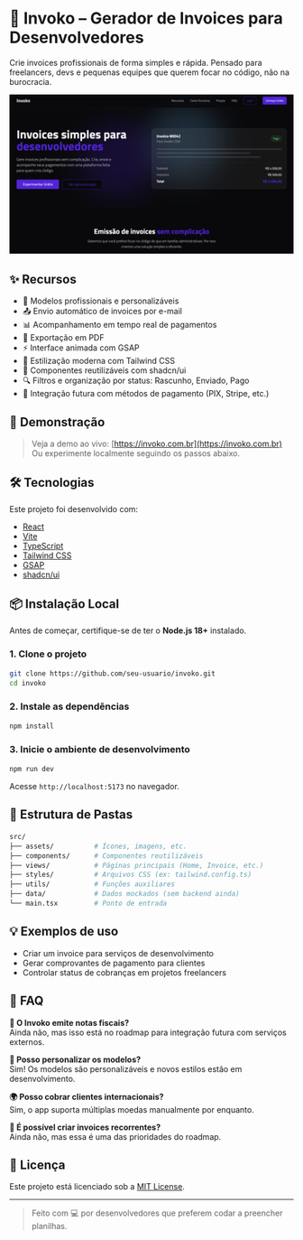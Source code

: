 # 🧾 Invoko – Gerador de Invoices para Desenvolvedores

Crie invoices profissionais de forma simples e rápida. Pensado para freelancers, devs e pequenas equipes que querem focar no código, não na burocracia.

![Screenshot do App](./screenshot.png)

## ✨ Recursos

- 🎨 Modelos profissionais e personalizáveis
- 📤 Envio automático de invoices por e-mail
- 📊 Acompanhamento em tempo real de pagamentos
- 📁 Exportação em PDF
- ⚡ Interface animada com GSAP
- 💨 Estilização moderna com Tailwind CSS
- 🧱 Componentes reutilizáveis com shadcn/ui
- 🔍 Filtros e organização por status: Rascunho, Enviado, Pago
- 🔧 Integração futura com métodos de pagamento (PIX, Stripe, etc.)

## 🚀 Demonstração

> Veja a demo ao vivo: [https://invoko.com.br](https://invoko.com.br)  
> Ou experimente localmente seguindo os passos abaixo.

## 🛠️ Tecnologias

Este projeto foi desenvolvido com:

- [React](https://reactjs.org/)
- [Vite](https://vitejs.dev/)
- [TypeScript](https://www.typescriptlang.org/)
- [Tailwind CSS](https://tailwindcss.com/)
- [GSAP](https://gsap.com/)
- [shadcn/ui](https://ui.shadcn.com/)

## 📦 Instalação Local

Antes de começar, certifique-se de ter o **Node.js 18+** instalado.

### 1. Clone o projeto

```bash
git clone https://github.com/seu-usuario/invoko.git
cd invoko
```

### 2. Instale as dependências

```bash
npm install
```

### 3. Inicie o ambiente de desenvolvimento

```bash
npm run dev
```

Acesse `http://localhost:5173` no navegador.

## 📁 Estrutura de Pastas

```bash
src/
├── assets/          # Ícones, imagens, etc.
├── components/      # Componentes reutilizáveis
├── views/           # Páginas principais (Home, Invoice, etc.)
├── styles/          # Arquivos CSS (ex: tailwind.config.ts)
├── utils/           # Funções auxiliares
├── data/            # Dados mockados (sem backend ainda)
└── main.tsx         # Ponto de entrada
```

## 💡 Exemplos de uso

- Criar um invoice para serviços de desenvolvimento
- Gerar comprovantes de pagamento para clientes
- Controlar status de cobranças em projetos freelancers

## 🤔 FAQ

**🧾 O Invoko emite notas fiscais?**  
Ainda não, mas isso está no roadmap para integração futura com serviços externos.

**🎨 Posso personalizar os modelos?**  
Sim! Os modelos são personalizáveis e novos estilos estão em desenvolvimento.

**🌍 Posso cobrar clientes internacionais?**  
Sim, o app suporta múltiplas moedas manualmente por enquanto.

**🔁 É possível criar invoices recorrentes?**  
Ainda não, mas essa é uma das prioridades do roadmap.

## 📄 Licença

Este projeto está licenciado sob a [MIT License](LICENSE).

---

> Feito com 💻 por desenvolvedores que preferem codar a preencher planilhas.
